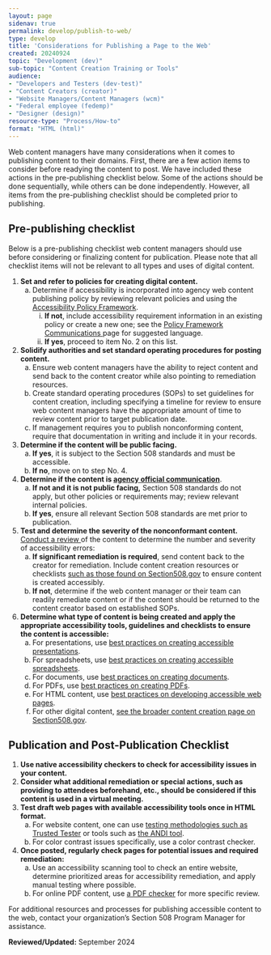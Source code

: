 ```yaml
---
layout: page
sidenav: true
permalink: develop/publish-to-web/
type: develop 
title: 'Considerations for Publishing a Page to the Web'
created: 20240924
topic: "Development (dev)"
sub-topic: "Content Creation Training or Tools"
audience:
- "Developers and Testers (dev-test)"
- "Content Creators (creator)"
- "Website Managers/Content Managers (wcm)"
- "Federal employee (fedemp)"
- "Designer (design)"
resource-type: "Process/How-to"
format: "HTML (html)"
---
```

Web content managers have many considerations when it comes to publishing content to their domains. First, there are a few action items to consider before readying the content to post. We have included these actions in the pre-publishing checklist below. Some of the actions should be done sequentially, while others can be done independently. However, all items from the pre-publishing checklist should be completed prior to publishing.

## Pre-publishing checklist
Below is a pre-publishing checklist web content managers should use before considering or finalizing content for publication. Please note that all checklist items will not be relevant to all types and uses of digital content.
<ol>
    <li><strong>Set and refer to policies for creating digital content.</strong>
        <ol type="a">
            <li>Determine if accessibility is incorporated into agency web content publishing policy by reviewing relevant policies and using the <a href="https://www.section508.gov/manage/policy-framework/introduction"> Accessibility Policy Framework</a>.
                <ol type="i">
                    <li><strong>If not</strong>, include accessibility requirement information in an existing policy or create a new one; see the <a href="https://www.section508.gov/manage/policy-framework/guidance-by-policy-type/communications/"> Policy Framework Communications </a> page for suggested language.</li>
                    <li><strong>If yes</strong>, proceed to item No. 2 on this list.</li>
                </ol>
            </li>
        </ol>
    </li>
    <li><strong>Solidify authorities and set standard operating procedures for posting content.</strong>
        <ol type="a">
            <li>Ensure web content managers have the ability to reject content and send back to the content creator while also pointing to remediation resources.</li>
            <li>Create standard operating procedures (SOPs) to set guidelines for content creation, including specifying a timeline for review to ensure web content managers have the appropriate amount of time to review content prior to target publication date.</li>
            <li>If management requires you to publish nonconforming content, require that documentation in writing and include it in your records.</li>
        </ol>
    </li>
    <li><strong>Determine if the content will be public facing.</strong>
        <ol type="a">
            <li><strong>If yes</strong>, it is subject to the Section 508 standards and must be accessible.</li>
            <li><strong>If no</strong>, move on to step No. 4.</li>
        </ol>
    </li>
    <li><strong>Determine if the content is <a href="https://www.section508.gov/content/glossary/#sectionA"> agency official communication</a></strong>.
        <ol type="a">
            <li><strong>If not and it is not public facing,</strong> Section 508 standards do not apply, but other policies or requirements may; review relevant internal policies.</li>
            <li><strong>If yes</strong>, ensure all relevant Section 508 standards are met prior to publication.</li>
        </ol>
    </li>
    <li><strong>Test and determine the severity of the nonconformant content.</strong> <a href="https://www.section508.gov/test/"> Conduct a review </a> of the content to determine the number and severity of accessibility errors:
        <ol type="a">
            <li><strong>If significant remediation is required</strong>, send content back to the creator for  remediation. Include content creation resources or checklists <a href="https://www.section508.gov/create/">such as those found on Section508.gov</a> to ensure content is created accessibly.</li>
            <li><strong>If not</strong>, determine if the web content manager or their team can readily remediate content or if the content should be returned to the content creator based on established SOPs.</li>
        </ol>
    </li>
    <li><strong>Determine what type of content is being created and apply the appropriate accessibility tools, guidelines and checklists to ensure the content is accessible:</strong>
        <ol type="a">
            <li>For presentations, use <a href="https://www.section508.gov/create/presentations/">best practices on creating accessible presentations</a>.</li>
            <li>For spreadsheets, use <a href="https://www.section508.gov/create/spreadsheets/">best practices on creating accessible spreadsheets</a>.</li>
            <li>For documents, use <a href="https://www.section508.gov/create/documents/">best practices on creating documents</a>.</li>
            <li>For PDFs, use <a href="https://www.section508.gov/create/pdfs/">best practices on creating PDFs</a>.</li>
            <li>For HTML content, use <a href="https://www.section508.gov/develop/software-websites/">best practices on developing accessible web pages</a>.</li>
            <li>For other digital content, <a href="https://www.section508.gov/create/">see the broader content creation page on Section508.gov</a>.</li>
        </ol>
    </li>
</ol>

## Publication and Post-Publication Checklist
<ol>
    <li><strong>Use native accessibility checkers to check for accessibility issues in your content.</strong></li>
    <li><strong>Consider what additional remediation or special actions, such as providing to attendees beforehand, etc., should be considered if this content is used in a virtual meeting.</strong></li>
    <li><strong>Test draft web pages with available accessibility tools once in HTML format.</strong>
        <ol type="a">
            <li>For website content, one can use <a href="https://www.section508.gov/test/trusted-tester/">testing methodologies such as Trusted Tester</a> or tools such as <a href="https://www.ssa.gov/accessibility/andi/help/install.html">the ANDI tool</a>.</li>
            <li>For color contrast issues specifically, use a color contrast checker.</li>
        </ol>
    </li>
    <li><strong>Once posted, regularly check pages for potential issues and required remediation:</strong>
        <ol type="a">
            <li>Use an accessibility scanning tool to check an entire website, determine prioritized areas for accessibility remediation, and apply manual testing where possible.</li>
            <li>For online PDF content, use <a href="https://www.section508.gov/test/documents/">a PDF checker</a> for more specific review.</li>
        </ol>
    </li>
</ol>

For additional resources and processes for publishing accessible content to the web, contact your organization’s Section 508 Program Manager for assistance.




**Reviewed/Updated:** September 2024